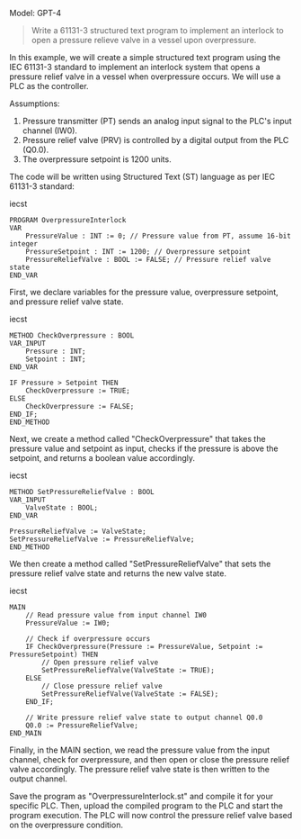 Model: GPT-4

> Write a 61131-3 structured text program to implement an interlock to open a pressure relieve valve in a vessel upon overpressure.

In this example, we will create a simple structured text program using the IEC 61131-3 standard to implement an interlock system that opens a pressure relief valve in a vessel when overpressure occurs. We will use a PLC as the controller.

Assumptions:

1.  Pressure transmitter (PT) sends an analog input signal to the PLC's input channel (IW0).
2.  Pressure relief valve (PRV) is controlled by a digital output from the PLC (Q0.0).
3.  The overpressure setpoint is 1200 units.

The code will be written using Structured Text (ST) language as per IEC 61131-3 standard:

iecst

```iecst
PROGRAM OverpressureInterlock
VAR
    PressureValue : INT := 0; // Pressure value from PT, assume 16-bit integer
    PressureSetpoint : INT := 1200; // Overpressure setpoint
    PressureReliefValve : BOOL := FALSE; // Pressure relief valve state
END_VAR
```

First, we declare variables for the pressure value, overpressure setpoint, and pressure relief valve state.

iecst

```iecst
METHOD CheckOverpressure : BOOL
VAR_INPUT
    Pressure : INT;
    Setpoint : INT;
END_VAR

IF Pressure > Setpoint THEN
    CheckOverpressure := TRUE;
ELSE
    CheckOverpressure := FALSE;
END_IF;
END_METHOD
```

Next, we create a method called "CheckOverpressure" that takes the pressure value and setpoint as input, checks if the pressure is above the setpoint, and returns a boolean value accordingly.

iecst

```iecst
METHOD SetPressureReliefValve : BOOL
VAR_INPUT
    ValveState : BOOL;
END_VAR

PressureReliefValve := ValveState;
SetPressureReliefValve := PressureReliefValve;
END_METHOD
```

We then create a method called "SetPressureReliefValve" that sets the pressure relief valve state and returns the new valve state.

iecst

```iecst
MAIN
    // Read pressure value from input channel IW0
    PressureValue := IW0;
    
    // Check if overpressure occurs
    IF CheckOverpressure(Pressure := PressureValue, Setpoint := PressureSetpoint) THEN
        // Open pressure relief valve
        SetPressureReliefValve(ValveState := TRUE);
    ELSE
        // Close pressure relief valve
        SetPressureReliefValve(ValveState := FALSE);
    END_IF;
    
    // Write pressure relief valve state to output channel Q0.0
    Q0.0 := PressureReliefValve;
END_MAIN
```

Finally, in the MAIN section, we read the pressure value from the input channel, check for overpressure, and then open or close the pressure relief valve accordingly. The pressure relief valve state is then written to the output channel.

Save the program as "OverpressureInterlock.st" and compile it for your specific PLC. Then, upload the compiled program to the PLC and start the program execution. The PLC will now control the pressure relief valve based on the overpressure condition.